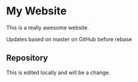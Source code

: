 # My Website

This is a really awesome website.

Updates based on master on GitHub before rebase

## Repository

This is edited locally and will be a change.
